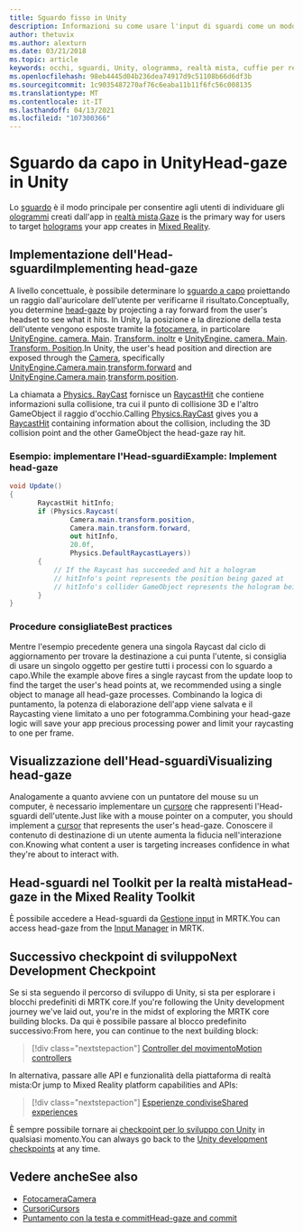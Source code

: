 ```yaml
---
title: Sguardo fisso in Unity
description: Informazioni su come usare l'input di sguardi come un modo principale per consentire agli utenti di individuare gli ologrammi creati dall'app in realtà mista.
author: thetuvix
ms.author: alexturn
ms.date: 03/21/2018
ms.topic: article
keywords: occhi, sguardi, Unity, ologramma, realtà mista, cuffie per realtà mista, auricolare di realtà mista, auricolare di realtà virtuale, MRTK, Toolkit di realtà mista
ms.openlocfilehash: 98eb4445d04b236dea74917d9c51108b66d6df3b
ms.sourcegitcommit: 1c9035487270af76c6eaba11b11f6fc56c008135
ms.translationtype: MT
ms.contentlocale: it-IT
ms.lasthandoff: 04/13/2021
ms.locfileid: "107300366"
---
```

# <a name="head-gaze-in-unity"></a><span data-ttu-id="8df88-104">Sguardo da capo in Unity</span><span class="sxs-lookup"><span data-stu-id="8df88-104">Head-gaze in Unity</span></span>

<span data-ttu-id="8df88-105">Lo [sguardo](../../design/gaze-and-commit.md) è il modo principale per consentire agli utenti di individuare gli [ologrammi](../../discover/hologram.md) creati dall'app in [realtà mista](../../discover/mixed-reality.md).</span><span class="sxs-lookup"><span data-stu-id="8df88-105">[Gaze](../../design/gaze-and-commit.md) is the primary way for users to target [holograms](../../discover/hologram.md) your app creates in [Mixed Reality](../../discover/mixed-reality.md).</span></span>

## <a name="implementing-head-gaze"></a><span data-ttu-id="8df88-106">Implementazione dell'Head-sguardi</span><span class="sxs-lookup"><span data-stu-id="8df88-106">Implementing head-gaze</span></span>

<span data-ttu-id="8df88-107">A livello concettuale, è possibile determinare lo [sguardo a capo](../../design/gaze-and-commit.md) proiettando un raggio dall'auricolare dell'utente per verificarne il risultato.</span><span class="sxs-lookup"><span data-stu-id="8df88-107">Conceptually, you determine [head-gaze](../../design/gaze-and-commit.md) by projecting a ray forward from the user's headset to see what it hits.</span></span> <span data-ttu-id="8df88-108">In Unity, la posizione e la direzione della testa dell'utente vengono esposte tramite la [fotocamera](camera-in-unity.md), in particolare [UnityEngine. camera. Main](https://docs.unity3d.com/ScriptReference/Camera-main.html). [Transform. inoltr](https://docs.unity3d.com/ScriptReference/Transform-forward.html) e [UnityEngine. camera. Main](https://docs.unity3d.com/ScriptReference/Camera-main.html). [Transform. Position](https://docs.unity3d.com/ScriptReference/Transform-position.html).</span><span class="sxs-lookup"><span data-stu-id="8df88-108">In Unity, the user's head position and direction are exposed through the [Camera](camera-in-unity.md), specifically [UnityEngine.Camera.main](https://docs.unity3d.com/ScriptReference/Camera-main.html).[transform.forward](https://docs.unity3d.com/ScriptReference/Transform-forward.html) and [UnityEngine.Camera.main](https://docs.unity3d.com/ScriptReference/Camera-main.html).[transform.position](https://docs.unity3d.com/ScriptReference/Transform-position.html).</span></span>

<span data-ttu-id="8df88-109">La chiamata a [Physics. RayCast](https://docs.unity3d.com/ScriptReference/Physics.Raycast.html) fornisce un [RaycastHit](https://docs.unity3d.com/ScriptReference/RaycastHit.html) che contiene informazioni sulla collisione, tra cui il punto di collisione 3D e l'altro GameObject il raggio d'occhio.</span><span class="sxs-lookup"><span data-stu-id="8df88-109">Calling [Physics.RayCast](https://docs.unity3d.com/ScriptReference/Physics.Raycast.html) gives you a [RaycastHit](https://docs.unity3d.com/ScriptReference/RaycastHit.html) containing information about the collision, including the 3D collision point and the other GameObject the head-gaze ray hit.</span></span>

### <a name="example-implement-head-gaze"></a><span data-ttu-id="8df88-110">Esempio: implementare l'Head-sguardi</span><span class="sxs-lookup"><span data-stu-id="8df88-110">Example: Implement head-gaze</span></span>

```cs
void Update()
{
       RaycastHit hitInfo;
       if (Physics.Raycast(
               Camera.main.transform.position,
               Camera.main.transform.forward,
               out hitInfo,
               20.0f,
               Physics.DefaultRaycastLayers))
       {
           // If the Raycast has succeeded and hit a hologram
           // hitInfo's point represents the position being gazed at
           // hitInfo's collider GameObject represents the hologram being gazed at
       }
}
```

### <a name="best-practices"></a><span data-ttu-id="8df88-111">Procedure consigliate</span><span class="sxs-lookup"><span data-stu-id="8df88-111">Best practices</span></span>

<span data-ttu-id="8df88-112">Mentre l'esempio precedente genera una singola Raycast dal ciclo di aggiornamento per trovare la destinazione a cui punta l'utente, si consiglia di usare un singolo oggetto per gestire tutti i processi con lo sguardo a capo.</span><span class="sxs-lookup"><span data-stu-id="8df88-112">While the example above fires a single raycast from the update loop to find the target the user's head points at, we recommended using a single object to manage all head-gaze processes.</span></span> <span data-ttu-id="8df88-113">Combinando la logica di puntamento, la potenza di elaborazione dell'app viene salvata e il Raycasting viene limitato a uno per fotogramma.</span><span class="sxs-lookup"><span data-stu-id="8df88-113">Combining your head-gaze logic will save your app precious processing power and limit your raycasting to one per frame.</span></span>

## <a name="visualizing-head-gaze"></a><span data-ttu-id="8df88-114">Visualizzazione dell'Head-sguardi</span><span class="sxs-lookup"><span data-stu-id="8df88-114">Visualizing head-gaze</span></span>

<span data-ttu-id="8df88-115">Analogamente a quanto avviene con un puntatore del mouse su un computer, è necessario implementare un [cursore](../../design/cursors.md) che rappresenti l'Head-sguardi dell'utente.</span><span class="sxs-lookup"><span data-stu-id="8df88-115">Just like with a mouse pointer on a computer, you should implement a [cursor](../../design/cursors.md) that represents the user's head-gaze.</span></span> <span data-ttu-id="8df88-116">Conoscere il contenuto di destinazione di un utente aumenta la fiducia nell'interazione con.</span><span class="sxs-lookup"><span data-stu-id="8df88-116">Knowing what content a user is targeting increases confidence in what they're about to interact with.</span></span>

## <a name="head-gaze-in-the-mixed-reality-toolkit"></a><span data-ttu-id="8df88-117">Head-sguardi nel Toolkit per la realtà mista</span><span class="sxs-lookup"><span data-stu-id="8df88-117">Head-gaze in the Mixed Reality Toolkit</span></span>

<span data-ttu-id="8df88-118">È possibile accedere a Head-sguardi da [Gestione input](https://docs.microsoft.com/windows/mixed-reality/mrtk-unity/features/input/overview) in MRTK.</span><span class="sxs-lookup"><span data-stu-id="8df88-118">You can access head-gaze from the [Input Manager](https://docs.microsoft.com/windows/mixed-reality/mrtk-unity/features/input/overview) in MRTK.</span></span>

## <a name="next-development-checkpoint"></a><span data-ttu-id="8df88-119">Successivo checkpoint di sviluppo</span><span class="sxs-lookup"><span data-stu-id="8df88-119">Next Development Checkpoint</span></span>

<span data-ttu-id="8df88-120">Se si sta seguendo il percorso di sviluppo di Unity, si sta per esplorare i blocchi predefiniti di MRTK core.</span><span class="sxs-lookup"><span data-stu-id="8df88-120">If you're following the Unity development journey we've laid out, you're in the midst of exploring the MRTK core building blocks.</span></span> <span data-ttu-id="8df88-121">Da qui è possibile passare al blocco predefinito successivo:</span><span class="sxs-lookup"><span data-stu-id="8df88-121">From here, you can continue to the next building block:</span></span>

> [!div class="nextstepaction"]
> [<span data-ttu-id="8df88-122">Controller del movimento</span><span class="sxs-lookup"><span data-stu-id="8df88-122">Motion controllers</span></span>](motion-controllers-in-unity.md)

<span data-ttu-id="8df88-123">In alternativa, passare alle API e funzionalità della piattaforma di realtà mista:</span><span class="sxs-lookup"><span data-stu-id="8df88-123">Or jump to Mixed Reality platform capabilities and APIs:</span></span>

> [!div class="nextstepaction"]
> [<span data-ttu-id="8df88-124">Esperienze condivise</span><span class="sxs-lookup"><span data-stu-id="8df88-124">Shared experiences</span></span>](shared-experiences-in-unity.md)

<span data-ttu-id="8df88-125">È sempre possibile tornare ai [checkpoint per lo sviluppo con Unity](unity-development-overview.md#2-core-building-blocks) in qualsiasi momento.</span><span class="sxs-lookup"><span data-stu-id="8df88-125">You can always go back to the [Unity development checkpoints](unity-development-overview.md#2-core-building-blocks) at any time.</span></span>

## <a name="see-also"></a><span data-ttu-id="8df88-126">Vedere anche</span><span class="sxs-lookup"><span data-stu-id="8df88-126">See also</span></span>
* [<span data-ttu-id="8df88-127">Fotocamera</span><span class="sxs-lookup"><span data-stu-id="8df88-127">Camera</span></span>](camera-in-unity.md)
* [<span data-ttu-id="8df88-128">Cursori</span><span class="sxs-lookup"><span data-stu-id="8df88-128">Cursors</span></span>](../../design/cursors.md)
* [<span data-ttu-id="8df88-129">Puntamento con la testa e commit</span><span class="sxs-lookup"><span data-stu-id="8df88-129">Head-gaze and commit</span></span>](../../design/gaze-and-commit.md)
